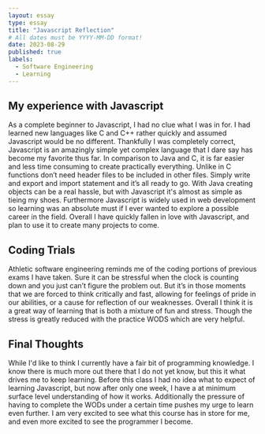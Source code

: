 ```yaml
---
layout: essay
type: essay
title: "Javascript Reflection"
# All dates must be YYYY-MM-DD format!
date: 2023-08-29
published: true
labels:
  - Software Engineering
  - Learning
---
```

## My experience with Javascript
As a complete beginner to Javascript, I had no clue what I was in for. I had learned new languages like C and C++ rather quickly and assumed Javascript would be no different. Thankfully I was completely correct, Javascript is an amazingly simple yet complex language that I dare say has become my favorite thus far. In comparison to Java and C, it is far easier and less time consuming to create practically everything. Unlike in C functions don’t need header files to be included in other files. Simply write and export and import statement and it’s all ready to go. With Java creating objects can be a real hassle, but with Javascript it's almost as simple as tieing my shoes. Furthermore Javascript is widely used in web development so learning was an absolute must if I ever wanted to explore a possible career in the field. Overall I have quickly fallen in love with Javascript, and plan to use it to create many projects to come. 

## Coding Trials
Athletic software engineering reminds me of the coding portions of previous exams I have taken. Sure it can be stressful when the clock is counting down and you just can’t figure the problem out. But it’s in those moments that we are forced to think critically and fast, allowing for feelings of pride in our abilities, or a cause for reflection of our weaknesses. Overall I think it is a great way of learning that is both a mixture of fun and stress. Though the stress is greatly reduced with the practice WODS which are very helpful. 

## Final Thoughts
While I'd like to think I currently have a fair bit of programming knowledge. I know there is much more out there that I do not yet know, but this it what drives me to keep learning. Before this class I had no idea what to expect of learning Javascript, but now after only one week, I have a at minimum surface level understanding of how it works. Additionally the pressure of having to complete the WODs under a certain time pushes my urge to learn even further. I am very excited to see what this course has in store for me, and even more excited to see the programmer I become.
